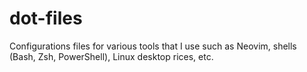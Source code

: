 # dot-files
Configurations files for various tools that I use such as Neovim, shells (Bash, Zsh, PowerShell), Linux desktop rices, etc.
